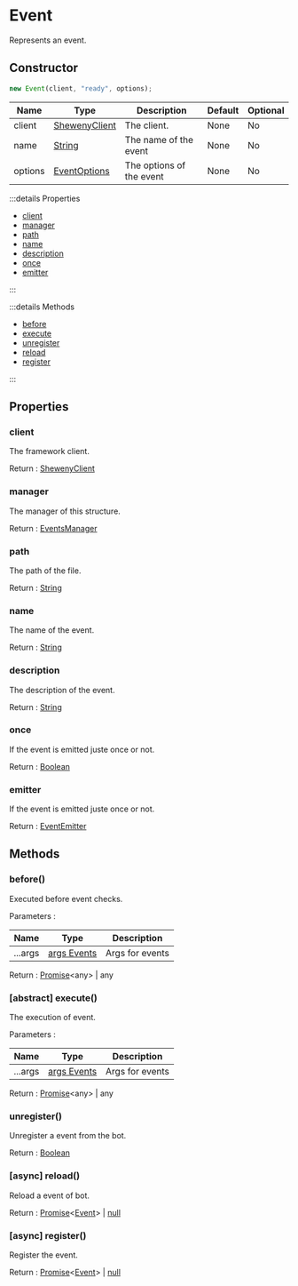 # Event

Represents an event.

## Constructor

```js
new Event(client, "ready", options);
```

| Name    | Type                                                                                              | Description              | Default | Optional |
| ------- | ------------------------------------------------------------------------------------------------- | ------------------------ | ------- | -------- |
| client  | [ShewenyClient](../classes/ShewenyClient.md)                                                      | The client.              | None    | No       |
| name    | [String](https://developer.mozilla.org/en-US/docs/Web/JavaScript/Reference/Global_Objects/String) | The name of the event    | None    | No       |
| options | [EventOptions](../typedef/EventOptions.md)                                                        | The options of the event | None    | No       |

:::details Properties

- [client](#client)
- [manager](#manager)
- [path](#path)
- [name](#name)
- [description](#description)
- [once](#once)
- [emitter](#emitter)

:::

:::details Methods

- [before](#before)
- [execute](#abstract-execute)
- [unregister](#unregister)
- [reload](#async-reload)
- [register](#async-register)

:::

## Properties

### client

The framework client.

Return : [ShewenyClient](../client/ShewenyClient.md)

### manager

The manager of this structure.

Return : [EventsManager](../managers/EventsManager.md)

### path

The path of the file.

Return : [String](https://developer.mozilla.org/en-US/docs/Web/JavaScript/Reference/Global_Objects/String)

### name

The name of the event.

Return : [String](https://developer.mozilla.org/en-US/docs/Web/JavaScript/Reference/Global_Objects/String)

### description

The description of the event.

Return : [String](https://developer.mozilla.org/en-US/docs/Web/JavaScript/Reference/Global_Objects/String)

### once

If the event is emitted juste once or not.

Return : [Boolean](https://developer.mozilla.org/en-US/docs/Web/JavaScript/Reference/Global_Objects/Boolean)

### emitter

If the event is emitted juste once or not.

Return : [EventEmitter](https://nodejs.org/api/events.html#class-eventemitter)

## Methods

### before()

Executed before event checks.

Parameters :

| Name    | Type                                                                                                      | Description     |
| ------- | --------------------------------------------------------------------------------------------------------- | --------------- |
| ...args | [args Events](https://discord.js.org/#/docs/main/stable/class/Client?scrollTo=e-applicationCommandCreate) | Args for events |

Return : [Promise](https://developer.mozilla.org/docs/Web/JavaScript/Reference/Global_Objects/Promise)\<any> | any

### [abstract] execute()

The execution of event.

Parameters :

| Name    | Type                                                                                                      | Description     |
| ------- | --------------------------------------------------------------------------------------------------------- | --------------- |
| ...args | [args Events](https://discord.js.org/#/docs/main/stable/class/Client?scrollTo=e-applicationCommandCreate) | Args for events |

Return : [Promise](https://developer.mozilla.org/docs/Web/JavaScript/Reference/Global_Objects/Promise)\<any> | any

### unregister()

Unregister a event from the bot.

Return : [Boolean](https://developer.mozilla.org/docs/Web/JavaScript/Reference/Global_Objects/Boolean)

### [async] reload()

Reload a event of bot.

Return : [Promise](https://developer.mozilla.org/docs/Web/JavaScript/Reference/Global_Objects/Promise)\<[Event](./Event.md)> | [null](https://developer.mozilla.org/docs/Web/JavaScript/Reference/Global_Objects/Null)

### [async] register()

Register the event.

Return : [Promise](https://developer.mozilla.org/docs/Web/JavaScript/Reference/Global_Objects/Promise)\<[Event](./Event.md)> | [null](https://developer.mozilla.org/docs/Web/JavaScript/Reference/Global_Objects/Null)
